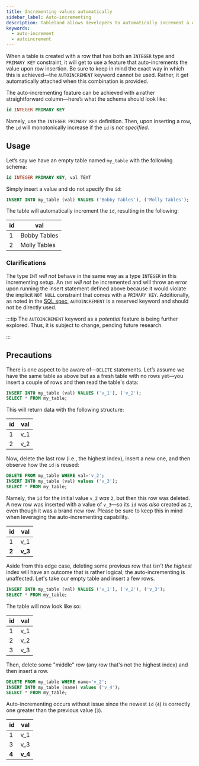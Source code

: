 ```yaml
---
title: Incrementing values automatically
sidebar_label: Auto-incrementing
description: Tableland allows developers to automatically increment a cell, with some restrictions.
keywords:
  - auto-increment
  - autoincrement
---
```


When a table is created with a row that has both an `INTEGER` type and `PRIMARY KEY` constraint, it will get to use a feature that auto-increments the value upon row insertion. Be sure to keep in mind the exact way in which this is achieved—the `AUTOINCREMENT` keyword cannot be used. Rather, it get automatically attached when this combination is provided.

The auto-incrementing feature can be achieved with a rather straightforward column—here’s what the schema should look like:

```sql
id INTEGER PRIMARY KEY
```

Namely, use the `INTEGER PRIMARY KEY` definition. Then, upon inserting a row, the `id` will monotonically increase if the `id` is _not specified_.

## Usage

Let’s say we have an empty table named `my_table` with the following schema:

```sql
id INTEGER PRIMARY KEY, val TEXT
```

Simply insert a value and do not specify the `id`:

```sql
INSERT INTO my_table (val) VALUES ('Bobby Tables'), ('Molly Tables');
```

The table will automatically increment the `id`, resulting in the following:

| id  | val          |
| --- | ------------ |
| 1   | Bobby Tables |
| 2   | Molly Tables |

### Clarifications

The type `INT` _will not_ behave in the same way as a type `INTEGER` in this incrementing setup. An `INT` _will not_ be incremented and will throw an error upon running the insert statement defined above because it would violate the implicit `NOT NULL` constraint that comes with a `PRIMARY KEY`. Additionally, as noted in the [SQL spec](/sql/specification/), `AUTOINCREMENT` is a reserved keyword and should not be directly used.

:::tip
The `AUTOINCREMENT` keyword as a _potential_ feature is being further explored. Thus, it is subject to change, pending future research.

:::

## Precautions

There is one aspect to be aware of—`DELETE` statements. Let’s assume we have the same table as above but as a fresh table with no rows yet—you insert a couple of rows and then read the table's data:

```sql
INSERT INTO my_table (val) VALUES ('v_1'), ('v_2');
SELECT * FROM my_table;
```

This will return data with the following structure:

| id  | val |
| --- | --- |
| 1   | v_1 |
| 2   | v_2 |

Now, delete the last row (i.e., the highest index), insert a new one, and then observe how the `id` is reused:

```sql
DELETE FROM my_table WHERE val='v_2';
INSERT INTO my_table (val) values ('v_3');
SELECT * FROM my_table;
```

Namely, the `id` for the initial value `v_2` _was_ `2`, but then this row was deleted. A new row was inserted with a value of `v_3`—so its `id` was _also_ created as `2`, even though it was a brand new row. Please be sure to keep this in mind when leveraging the auto-incrementing capability.

| id    | val     |
| ----- | ------- |
| 1     | v_1     |
| **2** | **v_3** |

Aside from this edge case, deleting some previous row that _isn’t the highest_ index will have an outcome that is rather logical; the auto-incrementing is unaffected. Let's take our empty table and insert a few rows.

```sql
INSERT INTO my_table (val) VALUES ('v_1'), ('v_2'), ('v_3');
SELECT * FROM my_table;
```

The table will now look like so:

| id  | val |
| --- | --- |
| 1   | v_1 |
| 2   | v_2 |
| 3   | v_3 |

Then, delete some "middle" row (any row that's not the highest index) and then insert a row.

```sql
DELETE FROM my_table WHERE name='v_2';
INSERT INTO my_table (name) values ('v_4');
SELECT * FROM my_table;
```

Auto-incrementing occurs without issue since the newest `id` (`4`) is correctly one greater than the previous value (`3`).

| id    | val     |
| ----- | ------- |
| 1     | v_1     |
| 3     | v_3     |
| **4** | **v_4** |

